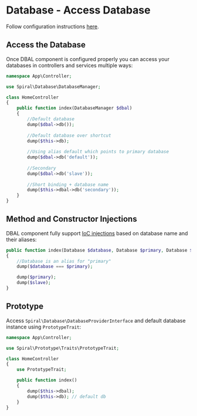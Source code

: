# Database - Access Database
Follow configuration instructions [here](/database/overview.md).

## Access the Database
Once DBAL component is configured properly you can access your databases in controllers and services multiple ways:

```php
namespace App\Controller;

use Spiral\Database\DatabaseManager;

class HomeController 
{
    public function index(DatabaseManager $dbal)
    {
        //Default database
        dump($dbal->db());
        
        //Default database over shortcut
        dump($this->db);
    
        //Using alias default which points to primary database
        dump($dbal->db('default'));
    
        //Secondary
        dump($dbal->db('slave'));
    
        //Short binding + database name
        dump($this->dbal->db('secondary'));
    }
}
```

## Method and Constructor Injections
DBAL component fully support [IoC injections](/framework/container.md) based on database name and their aliases:

```php
public function index(Database $database, Database $primary, Database $slave)
{
    //Database is an alias for "primary"
    dump($database === $primary);

    dump($primary);
    dump($slave);
}
```

## Prototype
Access `Spiral\Database\DatabaseProviderInterface` and default database instance using `PrototypeTrait`:

```php
namespace App\Controller;

use Spiral\Prototype\Traits\PrototypeTrait;

class HomeController
{
    use PrototypeTrait;

    public function index()
    {
        dump($this->dbal);
        dump($this->db); // default db
    }
}
```